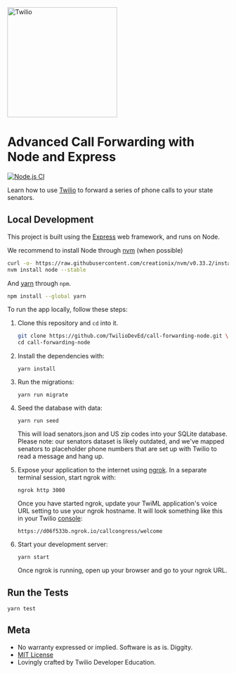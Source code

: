 <a href="https://www.twilio.com">
  <img src="https://static0.twilio.com/marketing/bundles/marketing/img/logos/wordmark-red.svg" alt="Twilio" width="250" />
</a>

# Advanced Call Forwarding with Node and Express

[![Node.js CI](https://github.com/TwilioDevEd/call-forwarding-node/actions/workflows/node.js.yml/badge.svg)](https://github.com/TwilioDevEd/call-forwarding-node/actions/workflows/node.js.yml)

Learn how to use [Twilio](https://www.twilio.com) to forward a series of phone
calls to your state senators.

## Local Development
This project is built using the [Express](https://expressjs.com) web framework,
and runs on Node.

We recommend to install Node through
[nvm](https://github.com/creationix/nvm#install-script) (when possible)

```sh
curl -o- https://raw.githubusercontent.com/creationix/nvm/v0.33.2/install.sh | bash \
nvm install node --stable
```

And [yarn](https://yarnpkg.com/en/docs/install#alternatives-tab) through
`npm`.

```sh
npm install --global yarn
```

To run the app locally, follow these steps:

1. Clone this repository and `cd` into it.

   ```sh
   git clone https://github.com/TwilioDevEd/call-forwarding-node.git \
   cd call-forwarding-node
   ```

2. Install the dependencies with:

   ```
   yarn install
   ```

3. Run the migrations:

   ```
   yarn run migrate
   ```

4. Seed the database with data:

   ```
   yarn run seed
   ```

   This will load senators.json and US zip codes into your SQLite database.
   Please note: our senators dataset is likely outdated, and we've mapped
   senators to placeholder phone numbers that are set up with Twilio to read
   a message and hang up.

5. Expose your application to the internet using
   [ngrok](https://www.twilio.com/blog/2015/09/6-awesome-reasons-to-use-ngrok-when-testing-webhooks.html).
   In a separate terminal session, start ngrok with:

   ```
   ngrok http 3000
   ```

   Once you have started ngrok, update your TwiML application's voice URL
   setting to use your ngrok hostname. It will look something like this in
   your Twilio [console](https://www.twilio.com/console/phone-numbers/):

   ```
   https://d06f533b.ngrok.io/callcongress/welcome
   ```

6. Start your development server:

   ```
   yarn start
   ```

   Once ngrok is running, open up your browser and go to your ngrok URL.

## Run the Tests

```
yarn test
```

## Meta
* No warranty expressed or implied. Software is as is. Diggity.
* [MIT License](https://opensource.org/licenses/mit-license.html)
* Lovingly crafted by Twilio Developer Education.
